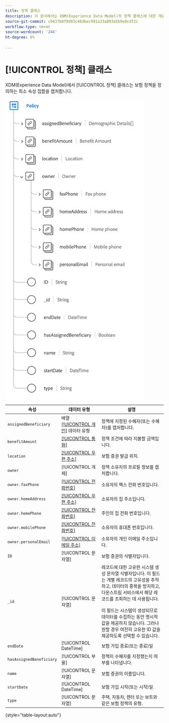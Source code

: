 ```yaml
---
title: 정책 클래스
description: 이 문서에서는 XDM(Experience Data Model)의 정책 클래스에 대한 개요를 제공합니다.
source-git-commit: c0437b8f9d93c46dbec991a33a893a5b9e0cdf2c
workflow-type: tm+mt
source-wordcount: '244'
ht-degree: 8%

---
```


# [!UICONTROL 정책] 클래스

XDM(Experience Data Model)에서 [!UICONTROL 정책] 클래스는 보험 정책을 정의하는 최소 속성 집합을 캡처합니다.

![](../images/classes/policy.png)

| 속성 | 데이터 유형 | 설명 |
| --- | --- | --- |
| `assignedBeneficiary` | 배열 [[!UICONTROL 개인]](../data-types/person.md) 데이터 유형 | 정책에 지정된 수혜자(또는 수혜자)를 캡처합니다. |
| `benefitAmount` | [[!UICONTROL 통화]](../data-types/currency.md) | 정책 조건에 따라 지불할 금액입니다. |
| `location` | [[!UICONTROL 우편 주소]](../data-types/postal-address.md) | 보험 증권 발급 위치. |
| `owner` | [!UICONTROL 개체] | 정책 소유자의 프로필 정보를 캡처합니다. |
| `owner.faxPhone` | [[!UICONTROL 전화번호]](../data-types/phone-number.md) | 소유자의 팩스 전화 번호입니다. |
| `owner.homeAddress` | [[!UICONTROL 우편 주소]](../data-types/postal-address.md) | 소유자의 집 주소입니다. |
| `owner.homePhone` | [[!UICONTROL 전화번호]](../data-types/phone-number.md) | 주인의 집 전화 번호입니다. |
| `owner.mobilePhone` | [[!UICONTROL 전화번호]](../data-types/phone-number.md) | 소유자의 휴대폰 번호입니다. |
| `owner.personalEmail` | [[!UICONTROL 이메일 주소]](../data-types/email-address.md) | 소유자의 개인 이메일 주소입니다. |
| `ID` | [!UICONTROL 문자열] | 보험 증권의 식별자입니다. |
| `_id` | [!UICONTROL 문자열] | 레코드에 대한 고유한 시스템 생성 문자열 식별자입니다. 이 필드는 개별 레코드의 고유성을 추적하고, 데이터의 중복을 방지하고, 다운스트림 서비스에서 해당 레코드를 조회하는 데 사용됩니다.<br><br>이 필드는 시스템이 생성되므로 데이터를 수집하는 동안 명시적 값을 제공하지 않습니다. 그러나 원할 경우 여전히 고유한 ID 값을 제공하도록 선택할 수 있습니다. |
| `endDate` | [!UICONTROL DateTime] | 보험 가입 종료(또는 종료)일 |
| `hasAssignedBeneficiary` | [!UICONTROL 부울] | 정책이 수혜자를 지정했는지 여부를 나타냅니다. |
| `name` | [!UICONTROL 문자열] | 보험 증권의 이름입니다. |
| `startDate` | [!UICONTROL DateTime] | 보험 가입 시작(또는 시작)일. |
| `type` | [!UICONTROL 문자열] | 주택, 자동차, 렌터 또는 보트와 같은 보험 정책의 유형. |

{style=&quot;table-layout:auto&quot;}
